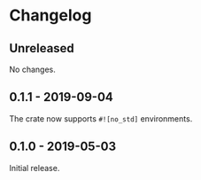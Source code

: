 # Changelog

## Unreleased

No changes.

## 0.1.1 - 2019-09-04

The crate now supports `#![no_std]` environments.

## 0.1.0 - 2019-05-03

Initial release.
